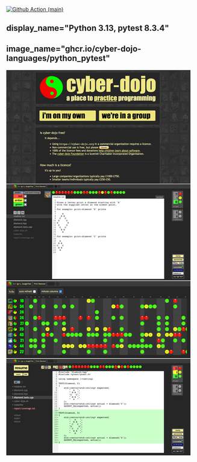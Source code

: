 [![Github Action (main)](https://github.com/cyber-dojo-languages/python-pytest/actions/workflows/main.yml/badge.svg)](https://github.com/cyber-dojo-languages/python-pytest/actions)

## display_name="Python 3.13, pytest 8.3.4"
## image_name="ghcr.io/cyber-dojo-languages/python_pytest"

![cyber-dojo.org home page](https://github.com/cyber-dojo/cyber-dojo/blob/master/shared/home_page_snapshot.png)